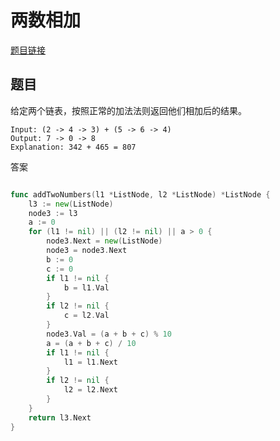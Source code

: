 # 两数相加

[题目链接](https://leetcode.com/problems/add-two-numbers/)

## 题目
给定两个链表，按照正常的加法法则返回他们相加后的结果。

```
Input: (2 -> 4 -> 3) + (5 -> 6 -> 4)
Output: 7 -> 0 -> 8
Explanation: 342 + 465 = 807
```

答案

```go

func addTwoNumbers(l1 *ListNode, l2 *ListNode) *ListNode {
	l3 := new(ListNode)
	node3 := l3
	a := 0
	for (l1 != nil) || (l2 != nil) || a > 0 {
		node3.Next = new(ListNode)
		node3 = node3.Next
		b := 0
		c := 0
		if l1 != nil {
			b = l1.Val
		}
		if l2 != nil {
			c = l2.Val
		}
		node3.Val = (a + b + c) % 10
		a = (a + b + c) / 10
		if l1 != nil {
			l1 = l1.Next
		}
		if l2 != nil {
			l2 = l2.Next
		}
	}
	return l3.Next
}
```







